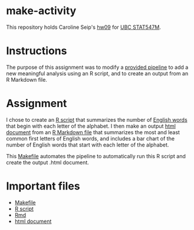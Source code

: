 make-activity
=============
This repository holds Caroline Seip's [hw09](http://stat545.com/Classroom/assignments/hw09/hw09.html) for [UBC STAT547M](http://stat545.com/Classroom/).

# Instructions
The purpose of this assignment was to modify a [provided pipeline](https://github.com/STAT545-UBC/make-activity) to add a new meaningful analysis using an R script, and to create an output from an R Markdown file.

# Assignment
I chose to create an [R script](https://github.com/STAT545-UBC-students/hw09-Caroline-Seip/blob/master/firstletter.R) that summarizes the number of [English words](https://github.com/STAT545-UBC-students/hw09-Caroline-Seip/blob/master/words.txt) that begin with each letter of the alphabet. I then make an output [html document](http://htmlpreview.github.io/?https://github.com/STAT545-UBC-students/hw09-Caroline-Seip/blob/master/FirstLetter.html) from an [R Markdown file](https://github.com/STAT545-UBC-students/hw09-Caroline-Seip/blob/master/FirstLetter.Rmd) that summarizes the most and least common first letters of English words, and includes a bar chart of the number of English words that start with each letter of the alphabet. 

This [Makefile](https://github.com/STAT545-UBC-students/hw09-Caroline-Seip/blob/master/Makefile) automates the pipeline to automatically run this R script and create the output .html document.

# Important files
- [Makefile](https://github.com/STAT545-UBC-students/hw09-Caroline-Seip/blob/master/Makefile)
- [R script](https://github.com/STAT545-UBC-students/hw09-Caroline-Seip/blob/master/firstletter.R)
- [Rmd](https://github.com/STAT545-UBC-students/hw09-Caroline-Seip/blob/master/FirstLetter.Rmd)
- [html document](http://htmlpreview.github.io/?https://github.com/STAT545-UBC-students/hw09-Caroline-Seip/blob/master/FirstLetter.html)
